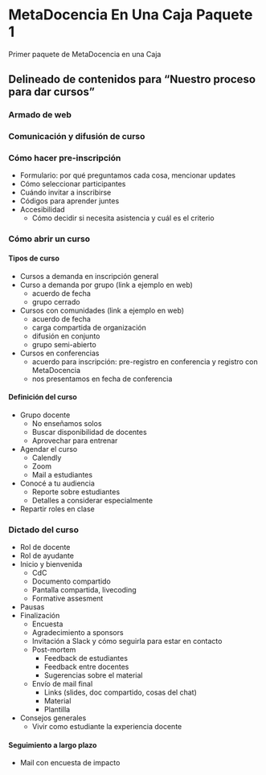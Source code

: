 # MetaDocencia En Una Caja Paquete 1

Primer paquete de MetaDocencia en una Caja

## Delineado de contenidos para “Nuestro proceso para dar cursos”

### Armado de web
### Comunicación y difusión de curso
### Cómo hacer pre-inscripción 
* Formulario: por qué preguntamos cada cosa, mencionar updates
* Cómo seleccionar participantes
* Cuándo invitar a inscribirse
* Códigos para aprender juntes
* Accesibilidad
  - Cómo decidir si necesita asistencia y cuál es el criterio
### Cómo abrir un curso
#### Tipos de curso
- Cursos a demanda en inscripción general
- Curso a demanda por grupo (link a ejemplo en web)
  * acuerdo de fecha
  * grupo cerrado
- Cursos con comunidades (link a ejemplo en web)
  * acuerdo de fecha
  * carga compartida de organización
  * difusión en conjunto
  * grupo semi-abierto
- Cursos en conferencias
  * acuerdo para inscripción: pre-registro en conferencia y registro con MetaDocencia
  * nos presentamos en fecha de conferencia
#### Definición del curso
- Grupo docente
  * No enseñamos solos
  * Buscar disponibilidad de docentes
  * Aprovechar para entrenar
- Agendar el curso 
   * Calendly
   * Zoom
   * Mail a estudiantes
- Conocé a tu audiencia
   * Reporte sobre estudiantes
   * Detalles a considerar especialmente
- Repartir roles en clase
### Dictado del curso
- Rol de docente
- Rol de ayudante
- Inicio y bienvenida
  * CdC
  * Documento compartido
  * Pantalla compartida, livecoding
  * Formative assesment
- Pausas
- Finalización
  * Encuesta
  * Agradecimiento a sponsors
  * Invitación a Slack y cómo seguirla para estar en contacto
  * Post-mortem
    - Feedback de estudiantes
    - Feedback entre docentes
    - Sugerencias sobre el material
  * Envío de mail final
    - Links (slides, doc compartido, cosas del chat)
    - Material
    - Plantilla
- Consejos generales
  * Vivir como estudiante la experiencia docente
#### Seguimiento a largo plazo
  * Mail con encuesta de impacto
